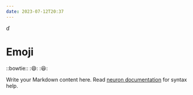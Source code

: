 ```yaml
---
date: 2023-07-12T20:37
---
```

ď
# Emoji

::bowtie::
::smile::
::laughing::

Write your Markdown content here. Read [neuron documentation](https://neuron.zettel.page/2011404.html) for syntax help.

